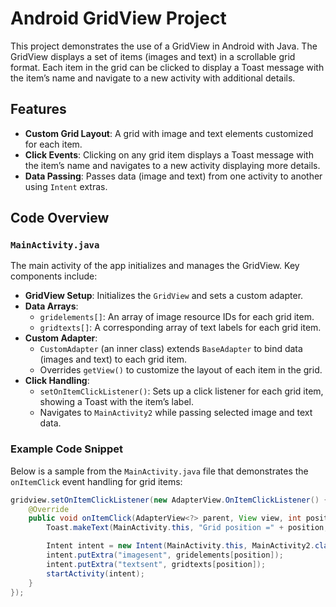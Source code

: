 # Android GridView Project

This project demonstrates the use of a GridView in Android with Java. The GridView displays a set of items (images and text) in a scrollable grid format. Each item in the grid can be clicked to display a Toast message with the item’s name and navigate to a new activity with additional details.

## Features

- **Custom Grid Layout**: A grid with image and text elements customized for each item.
- **Click Events**: Clicking on any grid item displays a Toast message with the item’s name and navigates to a new activity displaying more details.
- **Data Passing**: Passes data (image and text) from one activity to another using `Intent` extras.

## Code Overview

### `MainActivity.java`

The main activity of the app initializes and manages the GridView. Key components include:

- **GridView Setup**: Initializes the `GridView` and sets a custom adapter.
- **Data Arrays**:
  - `gridelements[]`: An array of image resource IDs for each grid item.
  - `gridtexts[]`: A corresponding array of text labels for each grid item.
- **Custom Adapter**:
  - `CustomAdapter` (an inner class) extends `BaseAdapter` to bind data (images and text) to each grid item.
  - Overrides `getView()` to customize the layout of each item in the grid.
- **Click Handling**:
  - `setOnItemClickListener()`: Sets up a click listener for each grid item, showing a Toast with the item’s label.
  - Navigates to `MainActivity2` while passing selected image and text data.

### Example Code Snippet

Below is a sample from the `MainActivity.java` file that demonstrates the `onItemClick` event handling for grid items:

```java
gridview.setOnItemClickListener(new AdapterView.OnItemClickListener() {
    @Override
    public void onItemClick(AdapterView<?> parent, View view, int position, long id) {
        Toast.makeText(MainActivity.this, "Grid position =" + position, Toast.LENGTH_SHORT).show();

        Intent intent = new Intent(MainActivity.this, MainActivity2.class);
        intent.putExtra("imagesent", gridelements[position]);
        intent.putExtra("textsent", gridtexts[position]);
        startActivity(intent);
    }
});
